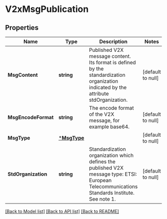 # V2xMsgPublication

## Properties
Name | Type | Description | Notes
------------ | ------------- | ------------- | -------------
**MsgContent** | **string** | Published V2X message content. Its format is defined by the standardization organization indicated by the attribute stdOrganization. | [default to null]
**MsgEncodeFormat** | **string** | The encode format of the V2X message, for example base64. | [default to null]
**MsgType** | [***MsgType**](msgType.md) |  | [default to null]
**StdOrganization** | **string** | Standardization organization which defines the published V2X message type: ETSI: European Telecommunications Standards Institute.  See note 1. | [default to null]

[[Back to Model list]](../README.md#documentation-for-models) [[Back to API list]](../README.md#documentation-for-api-endpoints) [[Back to README]](../README.md)

